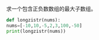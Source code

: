 求一个包含正负数数组的最大子数组。
```python
def longzistr(nums):
nums=[-10,10,-5,2,3,100,-50]
print(longzistr(nums))
```